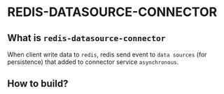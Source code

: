 # REDIS-DATASOURCE-CONNECTOR

## What is `redis-datasource-connector`
When client write data to `redis`, redis send event to `data sources` (for persistence) that added to connector service `asynchronous`.  

## How to build?

